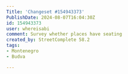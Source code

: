 ```yaml
---
Title: 'Changeset #154943373'
PublishDate: 2024-08-07T16:04:30Z
id: 154943373
user: whereisabi
comment: Survey whether places have seating
created_by: StreetComplete 58.2
tags:
- Montenegro
- Budva

---
```

